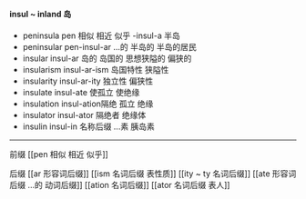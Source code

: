 #### insul ~ inland 岛

- peninsula  pen 相似 相近 似乎 -insul-a 半岛
- peninsular pen-insul-ar ...的 半岛的 半岛的居民
- insular insul-ar 岛的 岛国的 思想狭隘的 偏狭的
- insularism insul-ar-ism 岛国特性 狭隘性
- insularity insul-ar-ity 独立性 偏狭性
- insulate insul-ate 使孤立 使绝缘
- insulation insul-ation隔绝 孤立 绝缘
- insulator insul-ator 隔绝者 绝缘体
- insulin insul-in 名称后缀 ...素 胰岛素

---
前缀
[[pen 相似 相近 似乎]]

后缀
[[ar 形容词后缀]]
[[ism 名词后缀 表性质]]
[[ity  ~ ty 名词后缀]]
[[ate 形容词后缀  ...的 动词后缀]]
[[ation 名词后缀]]
[[ator 名词后缀 表人]]
